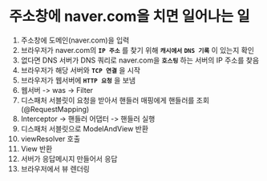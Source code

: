# 주소창에 naver.com을 치면 일어나는 일

1. 주소창에 도메인(naver.com)을 입력
2. 브라우저가 naver.com의 **`IP 주소`** 를 찾기 위해 **`캐시에서`** **`DNS 기록`** 이 있는지 확인
3. 없다면 DNS 서버가 DNS 쿼리로 naver.com을 **`호스팅`** 하는 서버의 IP 주소를 찾음
4. 브라우저가 해당 서버와 **`TCP 연결`** 을 시작
5. 브라우저가 웹서버에 **`HTTP 요청`** 을 보냄
6. 웹서버 -> was -> Filter
7. 디스패처 서블릿이 요청을 받아서 핸들러 매핑에게 핸들러를 조회(@RequestMapping)
8. Interceptor -> 핸들러 어댑터 -> 핸들러 실행
9. 디스패처 서블릿으로 ModelAndView 반환
10. viewResolver 호출
11. View 반환
12. 서버가 응답메시지 만들어서 응답
13. 브라우저에서 뷰 렌더링